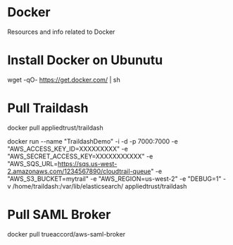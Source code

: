 # Docker
Resources and info related to Docker

# Install Docker on Ubunutu  
wget -qO- https://get.docker.com/ | sh

# Pull Traildash  
docker pull appliedtrust/traildash 

docker run --name "TraildashDemo" -i -d -p 7000:7000 -e "AWS_ACCESS_KEY_ID=XXXXXXXXX" -e "AWS_SECRET_ACCESS_KEY=XXXXXXXXXXX" -e "AWS_SQS_URL=https://sqs.us-west-2.amazonaws.com/1234567890/cloudtrail-queue" -e "AWS_S3_BUCKET=mytrail" -e "AWS_REGION=us-west-2" -e "DEBUG=1" -v /home/traildash:/var/lib/elasticsearch/ appliedtrust/traildash

# Pull SAML Broker  
docker pull trueaccord/aws-saml-broker

